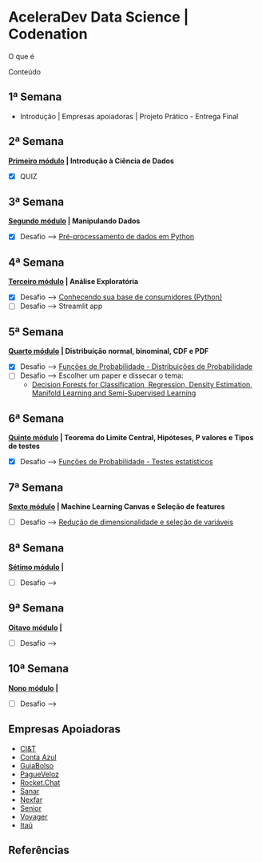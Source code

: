 # AceleraDev Data Science | Codenation

O que é 

Conteúdo

1ª Semana
-
- Introdução | Empresas apoiadoras | Projeto Prático - Entrega Final

2ª Semana
- 
 **[Primeiro módulo]() | Introdução à Ciência de Dados**
- [x] QUIZ

3ª Semana
- 
**[Segundo módulo]() | Manipulando Dados**
- [x] Desafio --> [Pré-processamento de dados em Python]()

4ª Semana
- 
**[Terceiro módulo]() | Análise Exploratória**
- [x] Desafio --> [Conhecendo sua base de consumidores (Python)]()
- [ ] Desafio --> Streamlit app

5ª Semana
- 
**[Quarto módulo]() | Distribuição normal, binominal, CDF e PDF**
- [x] Desafio --> [Funções de Probabilidade - Distribuições de Probabilidade]()
- [ ] Desafio --> Escolher um paper e dissecar o tema:
  - [Decision Forests for Classification, Regression, Density Estimation, Manifold Learning and Semi-Supervised Learning](https://www.microsoft.com/en-us/research/wp-content/uploads/2016/02/decisionForests_MSR_TR_2011_114.pdf)

6ª Semana
- 
**[Quinto módulo]() | Teorema do Limite Central, Hipóteses, P valores e Tipos de testes**
- [x] Desafio --> [Funções de Probabilidade - Testes estatísticos]()

7ª Semana
- 
**[Sexto módulo]() | Machine Learning Canvas e Seleção de features**
- [ ] Desafio --> [Redução de dimensionalidade e seleção de variáveis]()

8ª Semana
- 
**[Sétimo módulo]() |**
- [ ] Desafio -->

9ª Semana
- 
**[Oitavo módulo]() |**
- [ ] Desafio -->

10ª Semana
- 
**[Nono módulo]() |**
- [ ] Desafio -->

Empresas Apoiadoras
- 
* [CI&T](https://br.ciandt.com/carreiras/we-are-hiring)
* [Conta Azul](https://contaazul.com/carreiras/)
* [GuiaBolso](https://jobs.kenoby.com/guiabolso)
* [PagueVeloz](https://www.pagueveloz.com.br/)
* [Rocket.Chat](https://rocket.chat/jobs)
* [Sanar](https://jobs.kenoby.com/sanar)
* [Nexfar](https://nexfar.com.br/#/)
* [Senior](https://www.senior.com.br/carreiras)
* [Voyager](https://www.voyagerportal.com/company/)
* [Itaú](https://www.itau.com.br/sobre/quem-somos/)


## Referências




